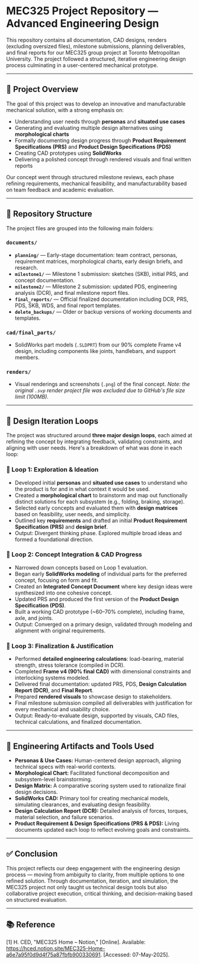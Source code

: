 # MEC325 Project Repository — Advanced Engineering Design

This repository contains all documentation, CAD designs, renders (excluding oversized files), milestone submissions, planning deliverables, and final reports for our MEC325 group project at Toronto Metropolitan University. The project followed a structured, iterative engineering design process culminating in a user-centered mechanical prototype.

---

## 📌 Project Overview

The goal of this project was to develop an innovative and manufacturable mechanical solution, with a strong emphasis on:

- Understanding user needs through **personas** and **situated use cases**
- Generating and evaluating multiple design alternatives using **morphological charts**
- Formally documenting design progress through **Product Requirement Specifications (PRS)** and **Product Design Specifications (PDS)**
- Creating CAD prototypes using **SolidWorks**
- Delivering a polished concept through rendered visuals and final written reports

Our concept went through structured milestone reviews, each phase refining requirements, mechanical feasibility, and manufacturability based on team feedback and academic evaluation.

---

## 📁 Repository Structure

The project files are grouped into the following main folders:

### `documents/`
- **`planning/`** — Early-stage documentation: team contract, personas, requirement matrices, morphological charts, early design briefs, and research.
- **`milestone1/`** — Milestone 1 submission: sketches (SKB), initial PRS, and concept documentation.
- **`milestone2/`** — Milestone 2 submission: updated PDS, engineering analysis (DCR), and final milestone report files.
- **`final_reports/`** — Official finalized documentation including DCR, PRS, PDS, SKB, WDS, and final report templates.
- **`delete_backups/`** — Older or backup versions of working documents and templates.

### `cad/final_parts/`
- SolidWorks part models (`.SLDPRT`) from our 90% complete Frame v4 design, including components like joints, handlebars, and support members.

### `renders/`
- Visual renderings and screenshots (`.png`) of the final concept. *Note: the original `.svp` render project file was excluded due to GitHub's file size limit (100MB).*


---

## 🔁 Design Iteration Loops

The project was structured around **three major design loops**, each aimed at refining the concept by integrating feedback, validating constraints, and aligning with user needs. Here's a breakdown of what was done in each loop:

### 🔄 Loop 1: Exploration & Ideation
- Developed initial **personas** and **situated use cases** to understand who the product is for and in what context it would be used.
- Created a **morphological chart** to brainstorm and map out functionally distinct solutions for each subsystem (e.g., folding, braking, storage).
- Selected early concepts and evaluated them with **design matrices** based on feasibility, user needs, and simplicity.
- Outlined key **requirements** and drafted an initial **Product Requirement Specification (PRS)** and **design brief**.
- Output: Divergent thinking phase. Explored multiple broad ideas and formed a foundational direction.

### 🔄 Loop 2: Concept Integration & CAD Progress
- Narrowed down concepts based on Loop 1 evaluation.
- Began early **SolidWorks modeling** of individual parts for the preferred concept, focusing on form and fit.
- Created an **Integrated Concept Document** where key design ideas were synthesized into one cohesive concept.
- Updated PRS and produced the first version of the **Product Design Specification (PDS)**.
- Built a working CAD prototype (~60–70% complete), including frame, axle, and joints.
- Output: Converged on a primary design, validated through modeling and alignment with original requirements.

### 🔄 Loop 3: Finalization & Justification
- Performed **detailed engineering calculations**: load-bearing, material strength, stress tolerance (compiled in DCR).
- Completed **Frame v4 (90% final CAD)** with dimensional constraints and interlocking systems modeled.
- Delivered final documentation: updated PRS, PDS, **Design Calculation Report (DCR)**, and **Final Report**.
- Prepared **rendered visuals** to showcase design to stakeholders.
- Final milestone submission compiled all deliverables with justification for every mechanical and usability choice.
- Output: Ready-to-evaluate design, supported by visuals, CAD files, technical calculations, and finalized documentation.

---

## 🔬 Engineering Artifacts and Tools Used

- **Personas & Use Cases:** Human-centered design approach, aligning technical specs with real-world contexts.
- **Morphological Chart:** Facilitated functional decomposition and subsystem-level brainstorming.
- **Design Matrix:** A comparative scoring system used to rationalize final design decisions.
- **SolidWorks CAD:** Primary tool for creating mechanical models, simulating clearances, and evaluating design feasibility.
- **Design Calculation Report (DCR):** Detailed analysis of forces, torques, material selection, and failure scenarios.
- **Product Requirement & Design Specifications (PRS & PDS):** Living documents updated each loop to reflect evolving goals and constraints.

---

## ✅ Conclusion

This project reflects our deep engagement with the engineering design process — moving from ambiguity to clarity, from multiple options to one refined solution. Through documentation, iteration, and simulation, the MEC325 project not only taught us technical design tools but also collaborative project execution, critical thinking, and decision-making based on structured evaluation.

---

## 📚 Reference

[1] H. CED, "MEC325 Home – Notion," [Online]. Available: https://hced.notion.site/MEC325-Home-a6e7a95f0d9d4f75a87fbfb900330691. [Accessed: 07-May-2025].
